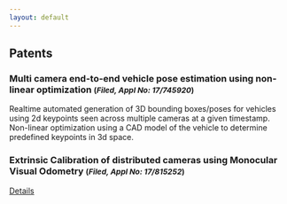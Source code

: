 ```yaml
---
layout: default
---
```


## Patents
### Multi camera end-to-end vehicle pose estimation using non-linear optimization <span style="font-size:smaller;">(***Filed, Appl No: 17/745920***)</span>

Realtime automated generation of 3D bounding boxes/poses for vehicles using 2d keypoints seen across multiple cameras at a given timestamp. Non-linear optimization using a CAD model of the vehicle to determine predefined keypoints in 3d space.
### Extrinsic Calibration of distributed cameras using Monocular Visual Odometry <span style="font-size:smaller;"> (***Filed, Appl No: 17/815252***) </span>

[Details](#look-both-ways-bidirectional-visual-sensing-for-automatic-multi-camera-registration-paper-video-submitted-to-icra-2023)